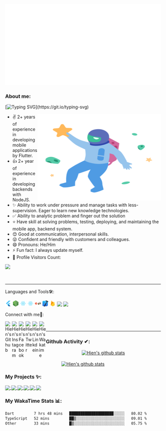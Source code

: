 <div align="center" >
  <img src="https://raw.githubusercontent.com/hienlh/hienlh/main/hien.svg">
</div>

### About me:

[![Typing SVG](https://readme-typing-svg.herokuapp.com?width=600&lines=I'm+a+full-stack+mobile+developer.;I'm+familiar+with+NodeJS%2C+Flutter+and+ReactJs.)](https://git.io/typing-svg)

<img align="right" alt="GIF" src="https://raw.githubusercontent.com/hienlh/hienlh/main/gif.svg" width="400" height="280" />

- ✌️ 2+ years of experience in developing mobile applications by Flutter.<br/>
- 👍 2+ year of experience in developing backends with NodeJS.
- ✨ Ability to work under pressure and manage tasks with less-supervision. Eager to learn new
  knowledge technologies.
- ✅ Ability to analytic problem and finger out the solution
- ⭐ Have skill at solving problems, testing, deploying, and maintaining the mobile app, backend
  system.
- 😊 Good at communication, interpersonal skills.
- 😜 Confident and friendly with customers and colleagues.
- 😄 Pronouns: He/Him
- ⚡ Fun fact: I always update myself.
- 🎢 Profile Visitors Count:

![](https://visitor-badge.glitch.me/badge?page_id=hienlh)

<br/>

---


Languages and Tools🛠:

<code><img height="20" src="https://raw.githubusercontent.com/github/explore/80688e429a7d4ef2fca1e82350fe8e3517d3494d/topics/flutter/flutter.png"></code>
<code><img height="20" src="https://raw.githubusercontent.com/github/explore/80688e429a7d4ef2fca1e82350fe8e3517d3494d/topics/nodejs/nodejs.png"></code>
<code><img height="20" src="https://raw.githubusercontent.com/github/explore/80688e429a7d4ef2fca1e82350fe8e3517d3494d/topics/react/react.png"></code>
<code><img height="20" src="https://raw.githubusercontent.com/github/explore/80688e429a7d4ef2fca1e82350fe8e3517d3494d/topics/react-native/react-native.png"></code>
<code><img height="20" src="https://raw.githubusercontent.com/github/explore/80688e429a7d4ef2fca1e82350fe8e3517d3494d/topics/git/git.png"></code>
<code><img height="20" src="https://raw.githubusercontent.com/github/explore/80688e429a7d4ef2fca1e82350fe8e3517d3494d/topics/xcode/xcode.png"></code> 
<code><img height="20" src="https://raw.githubusercontent.com/github/explore/80688e429a7d4ef2fca1e82350fe8e3517d3494d/topics/firebase/firebase.png"></code>
<code><img height="20" src="https://upload.wikimedia.org/wikipedia/commons/thumb/a/ae/Github-desktop-logo-symbol.svg/1024px-Github-desktop-logo-symbol.svg.png"></code>
<code><img height="20" src="https://upload.wikimedia.org/wikipedia/commons/thumb/9/9a/Visual_Studio_Code_1.35_icon.svg/1024px-Visual_Studio_Code_1.35_icon.svg.png"></code>


Connect with me🤝: 

<!--<a href="https://t.me/xxxxx">
  <img align="left" alt="Hien's Telegram" width="22px" src="https://web.telegram.org/img/logo_share.png" />
</a>-->

<a href="https://github.com/hienlh">
  <img align="left" alt="Hien's Github" width="22px" src="https://upload.wikimedia.org/wikipedia/commons/thumb/a/ae/Github-desktop-logo-symbol.svg/1024px-Github-desktop-logo-symbol.svg.png" />
</a>

<a href="https://instagram.com/hienlh98/">
  <img align="left" alt="Hien's Instagram" width="22px" src="https://upload.wikimedia.org/wikipedia/commons/thumb/a/a5/Instagram_icon.png/600px-Instagram_icon.png" />
</a>

<a href="https://fb.com/hierenlee">
  <img align="left" alt="Hien's Facebook" width="22px" src="https://facebookbrand.com/wp-content/uploads/2019/04/f_logo_RGB-Hex-Blue_512.png?w=512&h=512" />
</a>

<a href="https://twitter.com/HierenLee">
  <img align="left" alt="Hien's Twitter" width="22px" src="https://cdn2.iconfinder.com/data/icons/metro-uinvert-dock/256/Twitter_NEW.png" />
</a>

<a href="https://www.linkedin.com/in/hienlh/">
  <img align="left" alt="Hien's Linkdein" width="22px" src="https://cdn3.iconfinder.com/data/icons/inficons/512/linkedin.png" />
</a>

<a href="https://wakatime.com/@hienlh">
  <img align="left" alt="Hien's Wakatime" width="22px" src="https://wakatime.com/favicon.ico" />
</a>

<br/>

---

### Github Activity ✔:

<div align="center" >
  <a href="https://github.com/hienlh">
   <img align="center" src="https://github-readme-stats.vercel.app/api?username=hienlh&show_icons=true&line_height=27" alt="Hien's github stats"/>
    <br/>
    <br/>
   <img align="center" src="http://github-readme-streak-stats.herokuapp.com?user=hienlh" alt="Hien's github stats"/>
  </a>
</div>

### My Projects ✨:

<a href="https://github.com/cupizz/cupizz_app">
  <img align="center" src="https://github-readme-stats.vercel.app/api/pin/?username=cupizz&repo=cupizz_app" />
</a>

<a href="https://github.com/Ginkgo-App/ginkgo_mobile">
  <img align="center" src="https://github-readme-stats.vercel.app/api/pin/?username=Ginkgo-App&repo=ginkgo_mobile" />
</a>

<a href="https://github.com/hienlh/flutter_point_tab_bar">
 <img align="center" src="https://github-readme-stats.vercel.app/api/pin/?username=hienlh&repo=flutter_point_tab_bar" />
</a>

<a href="https://github.com/hienlh/none-contributed-alert">
 <img align="center" src="https://github-readme-stats.vercel.app/api/pin/?username=hienlh&repo=none-contributed-alert" />
</a>

<a href="https://github.com/restaurant-management/resman-web-admin-api">
 <img align="center" src="https://github-readme-stats.vercel.app/api/pin/?username=restaurant-management&repo=resman-web-admin-api" />
</a>

<a href="https://github.com/restaurant-management/resman-mobile-customer">
 <img align="center" src="https://github-readme-stats.vercel.app/api/pin/?username=restaurant-management&repo=resman-mobile-customer" />
</a>

### My WakaTime Stats 📊:

<!--START_SECTION:waka-->

```text
Dart         7 hrs 48 mins   ████████████████████░░░░░   80.02 %
TypeScript   52 mins         ██▒░░░░░░░░░░░░░░░░░░░░░░   09.01 %
Other        33 mins         █▒░░░░░░░░░░░░░░░░░░░░░░░   05.75 %
```

<!--END_SECTION:waka-->

